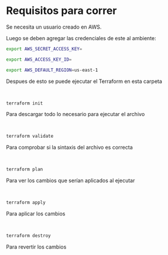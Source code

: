 # Requisitos para correr

Se necesita un usuario creado en AWS.

Luego se deben agregar las credenciales de este al ambiente:

```bash
export AWS_SECRET_ACCESS_KEY=
```

```bash
export AWS_ACCESS_KEY_ID=
```

```bash
export AWS_DEFAULT_REGION=us-east-1
```

Despues de esto se puede ejecutar el Terraform en esta carpeta

<br>

```bash
terraform init
```

Para descargar todo lo necesario para ejecutar el archivo

<br>

```bash
terraform validate
```

Para comprobar si la sintaxis del archivo es correcta

<br>

```bash
terraform plan
```

Para ver los cambios que serían aplicados al ejecutar

<br>

```bash
terraform apply
```

Para aplicar los cambios

<br>

```bash
terraform destroy
```

Para revertir los cambios